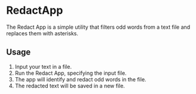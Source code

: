 # RedactApp


The Redact App is a simple utility that filters odd words from a text file and replaces them with asterisks.

## Usage

1. Input your text in a file.
2. Run the Redact App, specifying the input file.
3. The app will identify and redact odd words in the file.
4. The redacted text will be saved in a new file.


